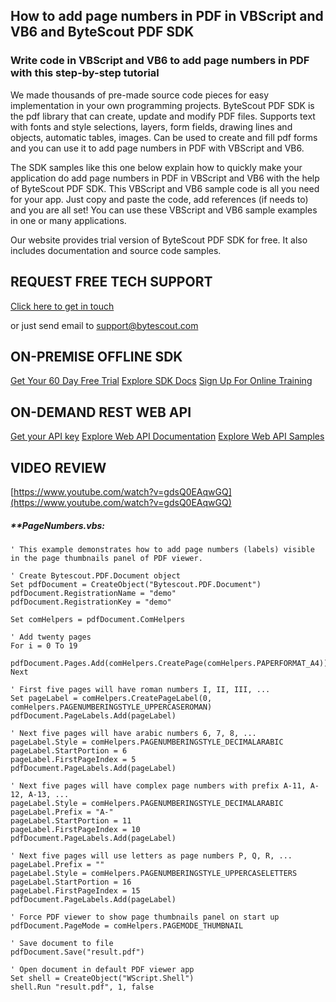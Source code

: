 ## How to add page numbers in PDF in VBScript and VB6 and ByteScout PDF SDK

### Write code in VBScript and VB6 to add page numbers in PDF with this step-by-step tutorial

We made thousands of pre-made source code pieces for easy implementation in your own programming projects. ByteScout PDF SDK is the pdf library that can create, update and modify PDF files. Supports text with fonts and style selections, layers, form fields, drawing lines and objects, automatic tables, images. Can be used to create and fill pdf forms and you can use it to add page numbers in PDF with VBScript and VB6.

The SDK samples like this one below explain how to quickly make your application do add page numbers in PDF in VBScript and VB6 with the help of ByteScout PDF SDK. This VBScript and VB6 sample code is all you need for your app. Just copy and paste the code, add references (if needs to) and you are all set! You can use these VBScript and VB6 sample examples in one or many applications.

Our website provides trial version of ByteScout PDF SDK for free. It also includes documentation and source code samples.

## REQUEST FREE TECH SUPPORT

[Click here to get in touch](https://bytescout.zendesk.com/hc/en-us/requests/new?subject=ByteScout%20PDF%20SDK%20Question)

or just send email to [support@bytescout.com](mailto:support@bytescout.com?subject=ByteScout%20PDF%20SDK%20Question) 

## ON-PREMISE OFFLINE SDK 

[Get Your 60 Day Free Trial](https://bytescout.com/download/web-installer?utm_source=github-readme)
[Explore SDK Docs](https://bytescout.com/documentation/index.html?utm_source=github-readme)
[Sign Up For Online Training](https://academy.bytescout.com/)


## ON-DEMAND REST WEB API

[Get your API key](https://pdf.co/documentation/api?utm_source=github-readme)
[Explore Web API Documentation](https://pdf.co/documentation/api?utm_source=github-readme)
[Explore Web API Samples](https://github.com/bytescout/ByteScout-SDK-SourceCode/tree/master/PDF.co%20Web%20API)

## VIDEO REVIEW

[https://www.youtube.com/watch?v=gdsQ0EAqwGQ](https://www.youtube.com/watch?v=gdsQ0EAqwGQ)




<!-- code block begin -->

##### ****PageNumbers.vbs:**
    
```
' This example demonstrates how to add page numbers (labels) visible in the page thumbnails panel of PDF viewer.

' Create Bytescout.PDF.Document object
Set pdfDocument = CreateObject("Bytescout.PDF.Document")
pdfDocument.RegistrationName = "demo"
pdfDocument.RegistrationKey = "demo"

Set comHelpers = pdfDocument.ComHelpers

' Add twenty pages
For i = 0 To 19
    pdfDocument.Pages.Add(comHelpers.CreatePage(comHelpers.PAPERFORMAT_A4))
Next

' First five pages will have roman numbers I, II, III, ...
Set pageLabel = comHelpers.CreatePageLabel(0, comHelpers.PAGENUMBERINGSTYLE_UPPERCASEROMAN)
pdfDocument.PageLabels.Add(pageLabel)

' Next five pages will have arabic numbers 6, 7, 8, ...
pageLabel.Style = comHelpers.PAGENUMBERINGSTYLE_DECIMALARABIC
pageLabel.StartPortion = 6
pageLabel.FirstPageIndex = 5
pdfDocument.PageLabels.Add(pageLabel)

' Next five pages will have complex page numbers with prefix A-11, A-12, A-13, ...
pageLabel.Style = comHelpers.PAGENUMBERINGSTYLE_DECIMALARABIC
pageLabel.Prefix = "A-"
pageLabel.StartPortion = 11
pageLabel.FirstPageIndex = 10
pdfDocument.PageLabels.Add(pageLabel)

' Next five pages will use letters as page numbers P, Q, R, ...
pageLabel.Prefix = ""
pageLabel.Style = comHelpers.PAGENUMBERINGSTYLE_UPPERCASELETTERS
pageLabel.StartPortion = 16
pageLabel.FirstPageIndex = 15
pdfDocument.PageLabels.Add(pageLabel)

' Force PDF viewer to show page thumbnails panel on start up
pdfDocument.PageMode = comHelpers.PAGEMODE_THUMBNAIL

' Save document to file
pdfDocument.Save("result.pdf")

' Open document in default PDF viewer app
Set shell = CreateObject("WScript.Shell")
shell.Run "result.pdf", 1, false

```

<!-- code block end -->
